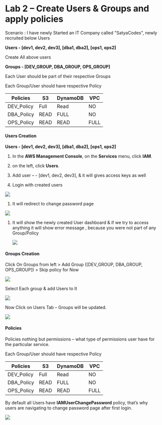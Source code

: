 Lab 2 – Create Users & Groups and apply policies
================================================

Scenario : I have newly Started an IT Company called "SatyaCodes", newly
recruited below Users

**Users - [dev1, dev2, dev3], [dba1, dba2], [ops1, ops2]**

Create All above users

**Groups - [DEV_GROUP, DBA_GROUP, OPS_GROUP]**

Each User should be part of their respective Groups

Each Group/User should have respective Policy

| **Policies** | **S3** | **DynamoDB** | **VPC** |
|--------------|--------|--------------|---------|
| DEV_Policy   | Full   | Read         | NO      |
| DBA_Policy   | READ   | FULL         | NO      |
| OPS_Policy   | READ   | READ         | FULL    |

#### Users Creation

**Users - [dev1, dev2, dev3], [dba1, dba2], [ops1, ops2]**

1.  In the **AWS Management Console**, on the **Services** menu, click **IAM**.

2.  on the left, click **Users**.

3.  Add user – - [dev1, dev2, dev3], & it will gives access keys as well

4.  Login with created users

![](media/d72613272b94cafbd30e28e971aa9d01.png)

1.  It will redirect to change password page

![](media/e967fe45da0ea4a33880ca8f94c2f8c6.png)

1.  It will show the newly created User dashboard & if we try to access anything
    it will show error message , because you were not part of any Group/Policy

    ![](media/8095592eade536311b034d79954871da.png)

#### Groups Creation

Click On Groups from left \> Add Group ([DEV_GROUP, DBA_GROUP, OPS_GROUP]) \>
Skip policy for Now

![](media/2f3564b9f24d50aef1cc3af2c181704d.png)

Select Each group & add Users to It

![](media/e18ac03d7ff35e98d199c2df3003220d.png)

Now Click on Users Tab – Groups will be updated.

![](media/b47a4d6a7e2c0061c1a644387dd6e907.png)

#### Policies

Policies nothing but permissions – what type of permissions user have for the
particular service.

Each Group/User should have respective Policy

| **Policies** | **S3** | **DynamoDB** | **VPC** |
|--------------|--------|--------------|---------|
| DEV_Policy   | Full   | Read         | NO      |
| DBA_Policy   | READ   | FULL         | NO      |
| OPS_Policy   | READ   | READ         | FULL    |

By default all Users have **IAMUserChangePassword** policy, that’s why users are
navigating to change password page after first login.

![](media/31b6aa766d7f4428a1a6ef76991de37b.png)
